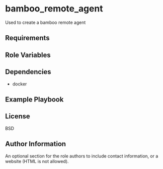 # bamboo_remote_agent

Used to create a bamboo remote agent

Requirements
------------


Role Variables
--------------


Dependencies
------------

- docker

Example Playbook
----------------

License
-------

BSD

Author Information
------------------

An optional section for the role authors to include contact information, or a website (HTML is not allowed).
